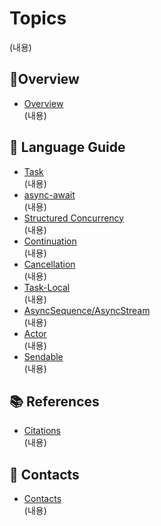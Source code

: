 # Topics

(내용)

## 🌱Overview

* [Overview]() <br> (내용)


## 📜 Language Guide

* [Task](language-guide/Task.md) <br> (내용)
* [async-await](language-guide/async-await.md) <br> (내용)
* [Structured Concurrency](language-guide/Structured-Concurrency.md) <br> (내용)
* [Continuation](language-guide/Continuation.md) <br> (내용)
* [Cancellation](language-guide/Cancellation.md) <br> (내용)
* [Task-Local](language-guide/Task-Local.md) <br> (내용)
* [AsyncSequence/AsyncStream](language-guide/AsyncSequence-AsyncStream.md) <br> (내용)
* [Actor](language-guide/Actor.md) <br> (내용)
* [Sendable](language-guide/Sendable.md) <br> (내용)
<!--* [GlobalActor](language-guide/MainActor-GlobalActor.md) <br> (내용)-->
<!--* [Task Executor](language-guide/Task-Executor.md) <br> (내용)-->
<!--* [Actor Executor](language-guide/Actor-Executor.md) <br> (내용)-->
<!--* [Region Based Isolation](language-guide/Region-Based-Isolation.md) <br> (내용)-->
<!--* [Attributes](language-guide/Atributes.md) <br> (내용)-->


## 📚 References

* [Citations](appendix/Citations.md) <br> (내용)


## 📱 Contacts

* [Contacts](Contacts/Contacts.md) <br> (내용)
